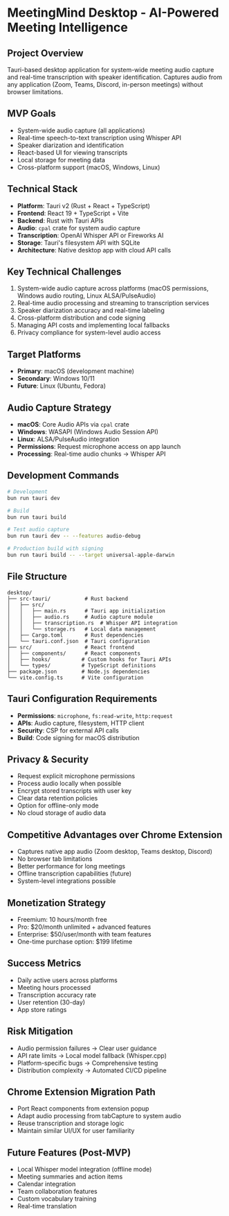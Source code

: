 # MeetingMind Desktop - AI-Powered Meeting Intelligence

## Project Overview
Tauri-based desktop application for system-wide meeting audio capture and real-time transcription with speaker identification. Captures audio from any application (Zoom, Teams, Discord, in-person meetings) without browser limitations.

## MVP Goals
- System-wide audio capture (all applications)
- Real-time speech-to-text transcription using Whisper API
- Speaker diarization and identification
- React-based UI for viewing transcripts
- Local storage for meeting data
- Cross-platform support (macOS, Windows, Linux)

## Technical Stack
- **Platform**: Tauri v2 (Rust + React + TypeScript)
- **Frontend**: React 19 + TypeScript + Vite
- **Backend**: Rust with Tauri APIs
- **Audio**: `cpal` crate for system audio capture
- **Transcription**: OpenAI Whisper API or Fireworks AI
- **Storage**: Tauri's filesystem API with SQLite
- **Architecture**: Native desktop app with cloud API calls

## Key Technical Challenges
1. System-wide audio capture across platforms (macOS permissions, Windows audio routing, Linux ALSA/PulseAudio)
2. Real-time audio processing and streaming to transcription services
3. Speaker diarization accuracy and real-time labeling
4. Cross-platform distribution and code signing
5. Managing API costs and implementing local fallbacks
6. Privacy compliance for system-level audio access

## Target Platforms
- **Primary**: macOS (development machine)
- **Secondary**: Windows 10/11
- **Future**: Linux (Ubuntu, Fedora)

## Audio Capture Strategy
- **macOS**: Core Audio APIs via `cpal` crate
- **Windows**: WASAPI (Windows Audio Session API)
- **Linux**: ALSA/PulseAudio integration
- **Permissions**: Request microphone access on app launch
- **Processing**: Real-time audio chunks → Whisper API

## Development Commands
```bash
# Development
bun run tauri dev

# Build
bun run tauri build

# Test audio capture
bun run tauri dev -- --features audio-debug

# Production build with signing
bun run tauri build -- --target universal-apple-darwin
```

## File Structure
```
desktop/
├── src-tauri/           # Rust backend
│   ├── src/
│   │   ├── main.rs      # Tauri app initialization
│   │   ├── audio.rs     # Audio capture module
│   │   ├── transcription.rs  # Whisper API integration
│   │   └── storage.rs   # Local data management
│   ├── Cargo.toml       # Rust dependencies
│   └── tauri.conf.json  # Tauri configuration
├── src/                 # React frontend
│   ├── components/      # React components
│   ├── hooks/          # Custom hooks for Tauri APIs
│   └── types/          # TypeScript definitions
├── package.json        # Node.js dependencies
└── vite.config.ts      # Vite configuration
```

## Tauri Configuration Requirements
- **Permissions**: `microphone`, `fs:read-write`, `http:request`
- **APIs**: Audio capture, filesystem, HTTP client
- **Security**: CSP for external API calls
- **Build**: Code signing for macOS distribution

## Privacy & Security
- Request explicit microphone permissions
- Process audio locally when possible
- Encrypt stored transcripts with user key
- Clear data retention policies
- Option for offline-only mode
- No cloud storage of audio data

## Competitive Advantages over Chrome Extension
- Captures native app audio (Zoom desktop, Teams desktop, Discord)
- No browser tab limitations
- Better performance for long meetings
- Offline transcription capabilities (future)
- System-level integrations possible

## Monetization Strategy
- Freemium: 10 hours/month free
- Pro: $20/month unlimited + advanced features
- Enterprise: $50/user/month with team features
- One-time purchase option: $199 lifetime

## Success Metrics
- Daily active users across platforms
- Meeting hours processed
- Transcription accuracy rate
- User retention (30-day)
- App store ratings

## Risk Mitigation
- Audio permission failures → Clear user guidance
- API rate limits → Local model fallback (Whisper.cpp)
- Platform-specific bugs → Comprehensive testing
- Distribution complexity → Automated CI/CD pipeline

## Chrome Extension Migration Path
- Port React components from extension popup
- Adapt audio processing from tabCapture to system audio
- Reuse transcription and storage logic
- Maintain similar UI/UX for user familiarity

## Future Features (Post-MVP)
- Local Whisper model integration (offline mode)
- Meeting summaries and action items
- Calendar integration
- Team collaboration features
- Custom vocabulary training
- Real-time translation